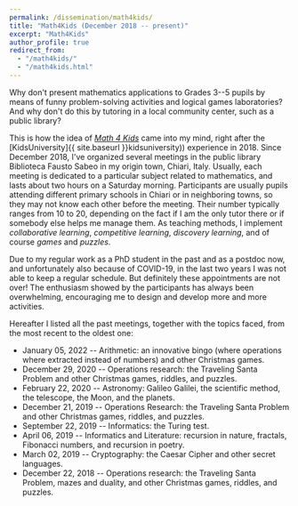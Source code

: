 ```yaml
---
permalink: /dissemination/math4kids/
title: "Math4Kids (December 2018 -- present)"
excerpt: "Math4Kids"
author_profile: true
redirect_from:
  - "/math4kids/"
  - "/math4kids.html"
---
```


Why don't present mathematics applications to Grades 3--5 pupils by means of funny problem-solving activities and logical games laboratories? And why don't do this by tutoring in a local community center, such as a public library?

This is how the idea of [*Math 4 Kids*](https://opac.provincia.brescia.it/library/chiari/math-4-kids/) came into my mind, right after the [KidsUniversity]{{ site.baseurl }}kidsuniversity)) experience in 2018. Since December 2018, I've organized several meetings in the public library Biblioteca Fausto Sabeo in my origin town, Chiari, Italy.
Usually, each meeting is dedicated to a particular subject related to mathematics, and lasts about two hours on a Saturday morning. Participants are usually pupils attending different primary schools in Chiari or in neighboring towns, so they may not know each other before the meeting. Their number typically ranges from 10 to 20, depending on the fact if I am the only tutor there or if somebody else helps me manage them. As teaching methods, I implement *collaborative learning*, *competitive learning*, *discovery learning*, and of course *games* and *puzzles*.

Due to my regular work as a PhD student in the past and as a postdoc now, and unfortunately also because of COVID-19, in the last two years I was not able to keep a regular schedule. But definitely these appointments are not over! The enthusiasm showed by the participants has always been overwhelming, encouraging me to design and develop more and more activities.

Hereafter I listed all the past meetings, together with the topics faced, from the most recent to the oldest one:
- January 05, 2022 -- Arithmetic: an innovative bingo (where operations where extracted instead of numbers) and other Christmas games.
- December 29, 2020 -- Operations research: the Traveling Santa Problem and other Christmas games, riddles, and puzzles.
- February 22, 2020 -- Astronomy: Galileo Galilei, the scientific method, the telescope, the Moon, and the planets.
- December 21, 2019 -- Operations Research: the Traveling Santa Problem and other Christmas games, riddles, and puzzles.
- September 22, 2019 -- Informatics: the Turing test.
- April 06, 2019 -- Informatics and Literature: recursion in nature, fractals, Fibonacci numbers, and recursion in poetry.
- March 02, 2019 -- Cryptography: the Caesar Cipher and other secret languages.
- December 22, 2018 -- Operations research: the Traveling Santa Problem, mazes and duality, and other Christmas games, riddles, and puzzles.
